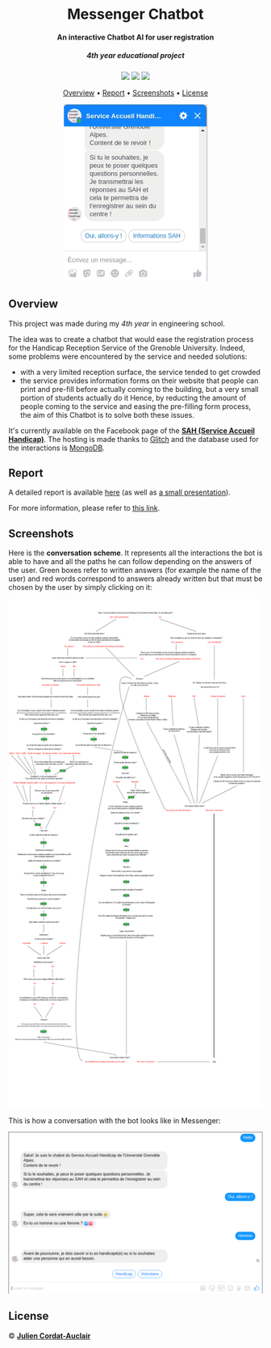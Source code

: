 <h1 align="center">
  <br>
  <b>Messenger Chatbot</b>
  <br>
</h1>

<h4 align="center">An interactive Chatbot AI for user registration</h4>
<i><h5 align="center">4th year educational project</h5></i>

<p align="center">
  <img src="https://img.shields.io/badge/project-educational-purple.svg?style=flat-square">
  <img src="https://img.shields.io/badge/stability-available-green.svg?style=flat-square">
  <img src="https://img.shields.io/badge/made_with-javascript-yellow.svg?style=flat-square">
</p>

<p align="center">
  <a href="#overview">Overview</a> •
  <a href="#report">Report</a> •
  <a href="#screenshots">Screenshots</a> •
  <a href="#license">License</a>
</p>

<p align="center">
  <img src="screenshots/example.gif">
</p>


## **Overview**

This project was made during my *4th year* in engineering school.

The idea was to create a chatbot that would ease the registration process for the Handicap Reception Service of the Grenoble University. Indeed, some problems were encountered by the service and needed solutions:
- with a very limited reception surface, the service tended to get crowded
- the service provides information forms on their website that people can print and pre-fill before actually coming to the building, but a very small portion of students actually do it
Hence, by reducting the amount of people coming to the service and easing the pre-filling form process, the aim of this Chatbot is to solve both these issues.

It's currently available on the Facebook page of the **[SAH (Service Accueil Handicap)](https://www.facebook.com/SAHGrenoble/)**. The hosting is made thanks to [Glitch](https://glitch.com/) and the database used for the interactions is [MongoDB](https://www.mongodb.com/).

## **Report**

A detailed report is available [here](doc/report.pdf) (as well as [a small presentation](doc/presentation.pdf)).

For more information, please refer to [this link](https://air.imag.fr/index.php/Chatbot_pour_borne_d%27accueil_handicap#Ressources).

## **Screenshots**

Here is the **conversation scheme**. It represents all the interactions the bot is able to have and all the paths he can follow depending on the answers of the user. Green boxes refer to written answers (for example the name of the user) and red words correspond to answers already written but that must be chosen by the user by simply clicking on it:
<p align="center">
  <img src="doc/conversation_scheme.jpg">
</p>

This is how a conversation with the bot looks like in Messenger:
<p align="center">
  <img src="screenshots/chatbot.png">
</p>


## **License**

© **[Julien Cordat-Auclair](https://github.com/jcordatauclair)**
